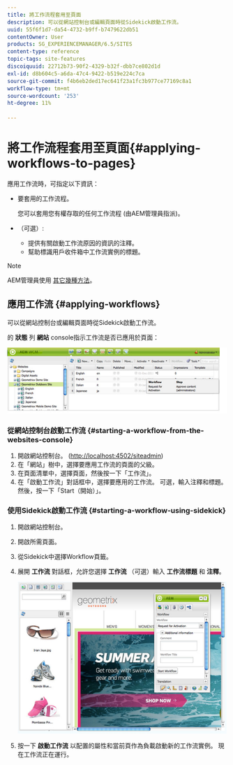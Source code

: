 ```yaml
---
title: 將工作流程套用至頁面
description: 可以從網站控制台或編輯頁面時從Sidekick啟動工作流。
uuid: 55f6f1d7-da54-4732-b9ff-b7479622db51
contentOwner: User
products: SG_EXPERIENCEMANAGER/6.5/SITES
content-type: reference
topic-tags: site-features
discoiquuid: 22712b73-90f2-4329-b32f-dbb7ce802d1d
exl-id: d8b604c5-a6da-47c4-9422-b519e224c7ca
source-git-commit: f4b6eb2ded17ec641f23a1fc3b977ce77169c8a1
workflow-type: tm+mt
source-wordcount: '253'
ht-degree: 11%

---
```


# 將工作流程套用至頁面{#applying-workflows-to-pages}

應用工作流時，可指定以下資訊：

* 要套用的工作流程。

   您可以套用您有權存取的任何工作流程 (由AEM管理員指派)。
* （可選）:

   * 提供有關啟動工作流原因的資訊的注釋。
   * 幫助標識用戶收件箱中工作流實例的標題。

>[!NOTE]
>
>AEM管理員使用 [其它幾種方法](/help/sites-administering/workflows-starting.md)。

## 應用工作流 {#applying-workflows}

可以從網站控制台或編輯頁面時從Sidekick啟動工作流。

的 **狀態** 列 **網站** console指示工作流是否已應用於頁面：

![工作流狀態](assets/workflowstatus.png)

### 從網站控制台啟動工作流 {#starting-a-workflow-from-the-websites-console}

1. 開啟網站控制台。 ([http://localhost:4502/siteadmin](http://localhost:4502/siteadmin))
1. 在「網站」樹中，選擇要應用工作流的頁面的父級。
1. 在頁面清單中，選擇頁面，然後按一下「工作流」。
1. 在「啟動工作流」對話框中，選擇要應用的工作流。 可選，輸入注釋和標題。 然後，按一下「Start（開始）」。

### 使用Sidekick啟動工作流 {#starting-a-workflow-using-sidekick}

1. 開啟網站控制台。
1. 開啟所需頁面。
1. 從Sidekick中選擇Workflow頁籤。
1. 展開 **工作流** 對話框，允許您選擇 **工作流** （可選）輸入 **工作流標題** 和 **注釋**。

   ![工作流啟動項](assets/workflowstartsidekick.png)

1. 按一下 **啟動工作流** 以配置的屬性和當前頁作為負載啟動新的工作流實例。 現在工作流正在運行。
